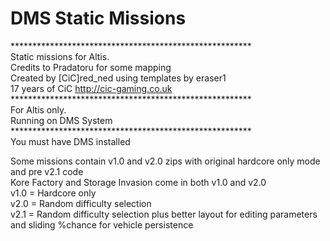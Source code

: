 # DMS Static Missions
*******************************************************<BR>
	Static missions for Altis.<BR>
	Credits to Pradatoru for some mapping<BR>
	Created by [CiC]red_ned using templates by eraser1 <BR>
	17 years of CiC http://cic-gaming.co.uk<BR>
*******************************************************<BR>
	For Altis only.<BR>
	Running on DMS System<BR>
*******************************************************<BR>
You must have DMS installed<BR>

Some missions contain v1.0 and v2.0 zips with original hardcore only mode and pre v2.1 code<BR>
Kore Factory and Storage Invasion come in both v1.0 and v2.0<BR>
v1.0 = Hardcore only<BR>
v2.0 = Random difficulty selection<BR>
v2.1 = Random difficulty selection plus better layout for editing parameters and sliding %chance for vehicle persistence<BR>